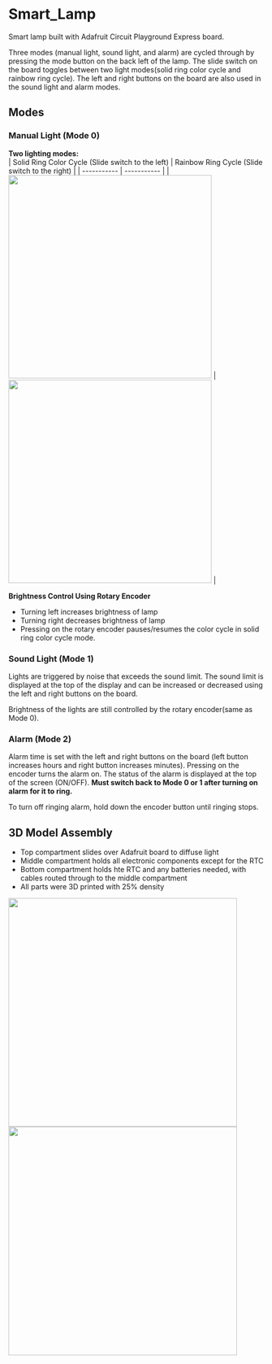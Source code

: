 # Smart_Lamp
Smart lamp built with Adafruit Circuit Playground Express board.

Three modes (manual light, sound light, and alarm) are cycled through by pressing the mode button on the back left of the lamp.
The slide switch on the board toggles between two light modes(solid ring color cycle and rainbow ring cycle).
The left and right buttons on the board are also used in the sound light and alarm modes.
## Modes
### Manual Light (Mode 0)
<b>Two lighting modes: </b> <br>
| Solid Ring Color Cycle (Slide switch to the left) | Rainbow Ring Cycle (Slide switch to the right) |
| ----------- | ----------- |
|<img src="https://user-images.githubusercontent.com/15254803/184299737-0dffe765-6e4c-4a94-9160-db9b343487ed.gif" height="400"/> | <img src="https://user-images.githubusercontent.com/15254803/184301622-cdbfe228-2146-43aa-905e-52bed3ea5fdb.gif" height="400" /> |

<b>Brightness Control Using Rotary Encoder</b>
* Turning left increases brightness of lamp
* Turning right decreases brightness of lamp
* Pressing on the rotary encoder pauses/resumes the color cycle in solid ring color cycle mode.

### Sound Light (Mode 1)
Lights are triggered by noise that exceeds the sound limit. The sound limit is displayed at the top of the display and can be increased or decreased using the left and right buttons on the board.

Brightness of the lights are still controlled by the rotary encoder(same as Mode 0).

### Alarm (Mode 2)
Alarm time is set with the left and right buttons on the board (left button increases hours and right button increases minutes). Pressing on the encoder turns the alarm on. The status of the alarm is displayed at the top of the screen (ON/OFF). <b> Must switch back to Mode 0 or 1 after turning on alarm for it to ring. </b><br>

To turn off ringing alarm, hold down the encoder button until ringing stops.

## 3D Model Assembly
* Top compartment slides over Adafruit board to diffuse light
* Middle compartment holds all electronic components except for the RTC
* Bottom compartment holds hte RTC and any batteries needed, with cables routed through to the middle compartment
* All parts were 3D printed with 25% density

<img src="https://user-images.githubusercontent.com/15254803/184983535-7d7c02c1-c186-4b3e-9060-a8059c3d2e23.png" height="450"/><img src="https://user-images.githubusercontent.com/15254803/184984303-904ea797-697c-458e-8195-fa05617e17aa.png" height="450"/>
